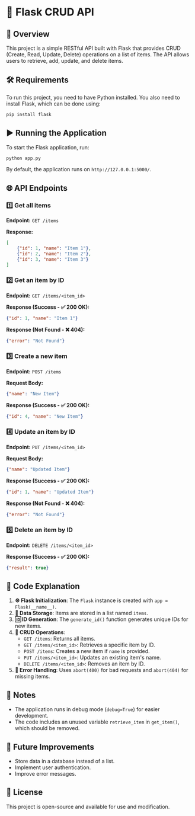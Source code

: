 # 🚀 Flask CRUD API

## 📌 Overview
This project is a simple RESTful API built with Flask that provides CRUD (Create, Read, Update, Delete) operations on a list of items. The API allows users to retrieve, add, update, and delete items.

## 🛠 Requirements
To run this project, you need to have Python installed. You also need to install Flask, which can be done using:

```sh
pip install flask
```

## ▶ Running the Application
To start the Flask application, run:

```sh
python app.py
```

By default, the application runs on `http://127.0.0.1:5000/`.

## 🌐 API Endpoints

### 1️⃣ Get all items
**Endpoint:** `GET /items`

**Response:**
```json
[
    {"id": 1, "name": "Item 1"},
    {"id": 2, "name": "Item 2"},
    {"id": 3, "name": "Item 3"}
]
```

### 2️⃣ Get an item by ID
**Endpoint:** `GET /items/<item_id>`

**Response (Success - ✅ 200 OK):**
```json
{"id": 1, "name": "Item 1"}
```

**Response (Not Found - ❌ 404):**
```json
{"error": "Not Found"}
```

### 3️⃣ Create a new item
**Endpoint:** `POST /items`

**Request Body:**
```json
{"name": "New Item"}
```

**Response (Success - ✅ 200 OK):**
```json
{"id": 4, "name": "New Item"}
```

### 4️⃣ Update an item by ID
**Endpoint:** `PUT /items/<item_id>`

**Request Body:**
```json
{"name": "Updated Item"}
```

**Response (Success - ✅ 200 OK):**
```json
{"id": 1, "name": "Updated Item"}
```

**Response (Not Found - ❌ 404):**
```json
{"error": "Not Found"}
```

### 5️⃣ Delete an item by ID
**Endpoint:** `DELETE /items/<item_id>`

**Response (Success - ✅ 200 OK):**
```json
{"result": true}
```

## 📝 Code Explanation

1. **⚙ Flask Initialization**: The `Flask` instance is created with `app = Flask(__name__)`.
2. **📂 Data Storage**: Items are stored in a list named `items`.
3. **🆔 ID Generation**: The `generate_id()` function generates unique IDs for new items.
4. **🔄 CRUD Operations**:
   - `GET /items`: Returns all items.
   - `GET /items/<item_id>`: Retrieves a specific item by ID.
   - `POST /items`: Creates a new item if `name` is provided.
   - `PUT /items/<item_id>`: Updates an existing item's name.
   - `DELETE /items/<item_id>`: Removes an item by ID.
5. **🚨 Error Handling**: Uses `abort(400)` for bad requests and `abort(404)` for missing items.

## 📌 Notes
- The application runs in debug mode (`debug=True`) for easier development.
- The code includes an unused variable `retrieve_item` in `get_item()`, which should be removed.

## 🚀 Future Improvements
- Store data in a database instead of a list.
- Implement user authentication.
- Improve error messages.

## 📜 License
This project is open-source and available for use and modification.

